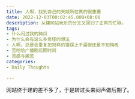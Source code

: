 ```yaml
---
title: 人啊，找到自己的天赋所在真的很重要
date: 2022-12-03T00:02:45.000+08:00
description: 从建网站玩乐的分支又回归了正常的忙碌。
tags:
- 什么闪过我的脑瓜
- 为什么会有这么多奇怪的想法
- 人啊，总是会重复犯同样的错误上千遍但还是不知悔改
- 苦哈哈广播剧后期时间
- 灵感与痛苦
categories:
- Daily Thoughts

---
```

网站终于建的差不多了，于是转过头来闷声做后期了。

